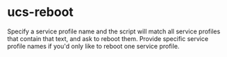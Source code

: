 # ucs-reboot
Specify a service profile name and the script will match all service profiles that contain that text, and ask to reboot them. Provide specific service profile names if you'd only like to reboot one service profile.
